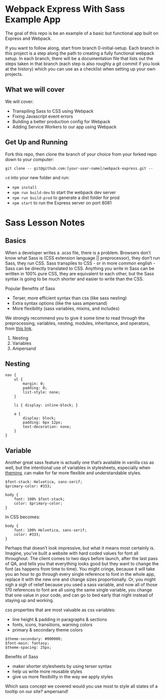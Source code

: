 # Webpack Express With Sass Example App

The goal of this repo is be an example of a basic but functional app built on Express and Webpack.

If you want to follow along, start from branch 0-initial-setup. Each branch in this project is a step along the path to creating a fully functional webpack setup. In each branch, there will be a documentation file that lists out the steps taken in that branch (each step is also roughly a git commit if you look at the history) which you can use as a checklist when setting up your own projects. 

## What we will cover

We will cover:

- Transpiling Sass to CSS using Webpack
- Fixing Javascript event errors
- Building a better production config for Webpack
- Adding Service Workers to our app using Webpack

## Get Up and Running

Fork this repo, then clone the branch of your choice from your forked repo down to your computer:

```
git clone -- git@github.com:[your-user-name]/webpack-express.git --
```

`cd` into your new folder and run:
- ```npm install```
- ```npm run build-dev``` to start the webpack dev server
- ```npm run build-prod``` to generate a dist folder for prod
- ```npm start``` to run the Express server on port 8081

# Sass Lesson Notes

## Basics
When a developer writes a .scss file, there is a problem. Browsers don’t know what Sass is (CSS extension language || preprocessor), they don’t run Sass, they run CSS. Sass transpiles to CSS - or in more common english - Sass can be directly translated to CSS. Anything you write in Sass can be written in 100% pure CSS, they are equivalent to each other, but the Sass syntax is going to be much shorter and easier to write than the CSS.

Popular Benefits of Sass
- Terser, more efficient syntax than css (like sass nesting) 
- Extra syntax options (like the sass ampersand) 
- More flexibility (sass variables, mixins, and includes)

We strongly recommend you to give it some time to read through the preprocessing, variables, nesting, modules, inheritance, and operators, from [this link](https://sass-lang.com/guide).

1. Nesting
2. Variables
3. Ampersand

## Nesting
    nav {
        ul {
            margin: 0;
            padding: 0;
            list-style: none;
        }

        li { display: inline-block; }

        a {
            display: block;
            padding: 6px 12px;
            text-decoration: none;
        }
    }

## Variable
Another great sass feature is actually one that’s available in vanilla css as well, but the intentional use of variables in stylesheets, especially when [theming](https://css-tricks.com/css-custom-properties-theming/), can make for far more flexible and understandable styles.

    $font-stack: Helvetica, sans-serif;
    $primary-color: #333;

    body {
        font: 100% $font-stack;
        color: $primary-color;
    }

In CSS becomes:

    body {
        font: 100% Helvetica, sans-serif;
        color: #333;
    }

Perhaps that doesn’t look impressive, but what it means most certainly is. Imagine, you’ve built a website with hard coded values for font all throughout. The client comes to two days before launch, after the last pass of QA, and tells you that everything looks good but they want to change the font (as happens from time to time). You might cringe, because it will take you an hour to go through every single reference to font in the whole app, replace it with the new one and change sizes proportionally. Or, you might sigh a sigh of relief because you used a sass variable, and now all of those 170 references to font are all using the same single variable, you change that one value in your code, and can go to bed early that night instead of staying up and working.

css properties that are most valuable as css variables:
- line height & padding in paragraphs & sections
- fonts, icons, transitions, warning colors
- primary & secondary theme colors
```
$theme-secondary: #000000;
$font-main: fantasy;
$theme-spacing: 25px;
```

Benefits of Sass
- maker shorter stylesheets by using terser syntax
- help us write more reusable styles
- give us more flexibility in the way we apply styles

Which sass concept we covered would you use most to style all states of a tooltip on our site? ampersand!